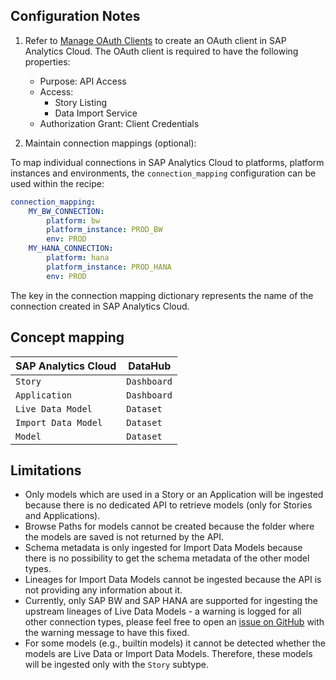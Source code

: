 ## Configuration Notes

1. Refer to [Manage OAuth Clients](https://help.sap.com/docs/SAP_ANALYTICS_CLOUD/00f68c2e08b941f081002fd3691d86a7/4f43b54398fc4acaa5efa32badfe3df6.html) to create an OAuth client in SAP Analytics Cloud. The OAuth client is required to have the following properties:

    - Purpose: API Access
    - Access:
        - Story Listing
        - Data Import Service
    - Authorization Grant: Client Credentials

2. Maintain connection mappings (optional):

To map individual connections in SAP Analytics Cloud to platforms, platform instances and environments, the `connection_mapping` configuration can be used within the recipe:

```yaml
connection_mapping:
    MY_BW_CONNECTION:
        platform: bw
        platform_instance: PROD_BW
        env: PROD
    MY_HANA_CONNECTION:
        platform: hana
        platform_instance: PROD_HANA
        env: PROD
```

The key in the connection mapping dictionary represents the name of the connection created in SAP Analytics Cloud.

## Concept mapping

| SAP Analytics Cloud   | DataHub             |
|-----------------------|---------------------|
| `Story`               | `Dashboard`         |
| `Application`         | `Dashboard`         |
| `Live Data Model`     | `Dataset`           |
| `Import Data Model`   | `Dataset`           |
| `Model`               | `Dataset`           |

## Limitations

- Only models which are used in a Story or an Application will be ingested because there is no dedicated API to retrieve models (only for Stories and Applications).
- Browse Paths for models cannot be created because the folder where the models are saved is not returned by the API.
- Schema metadata is only ingested for Import Data Models because there is no possibility to get the schema metadata of the other model types.
- Lineages for Import Data Models cannot be ingested because the API is not providing any information about it.
- Currently, only SAP BW and SAP HANA are supported for ingesting the upstream lineages of Live Data Models - a warning is logged for all other connection types, please feel free to open an [issue on GitHub](https://github.com/datahub-project/datahub/issues/new/choose) with the warning message to have this fixed.
- For some models (e.g., builtin models) it cannot be detected whether the models are Live Data or Import Data Models. Therefore, these models will be ingested only with the `Story` subtype.

